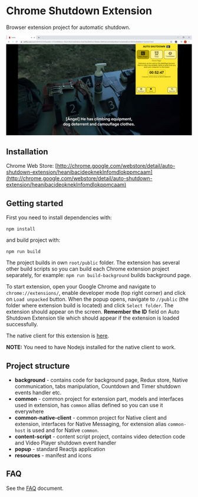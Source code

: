 # Chrome Shutdown Extension

Browser extension project for automatic shutdown.

![Capture](./screenshot.PNG)

## Installation

Chrome Web Store: [http://chrome.google.com/webstore/detail/auto-shutdown-extension/heanibacideokneklnfomdlokppmcaam](http://chrome.google.com/webstore/detail/auto-shutdown-extension/heanibacideokneklnfomdlokppmcaam)

## Getting started

First you need to install dependencies with:

```
npm install
```

and build project with:

```
npm run build
```

The project builds in own `root/public` folder. The extension has several other build scripts so you can build each Chrome extension project separately, for example: `npm run build-background` builds background page.

To start extension, open your Google Chrome and navigate to `chrome://extensions/`, enable developer mode (top right corner) and click on `Load unpacked` button. When the popup opens, navigate to `//public` (the folder where extension build is located) and click `Select folder`. The extension should appear on the screen. **Remember the ID** field on Auto Shutdown Extension tile which should appear if the extension is loaded successfully.

The native client for this extension is [here](https://github.com/senaa12/native-client.git).

**NOTE:** You need to have Nodejs installed for the native client to work.

## Project structure

* **background** - contains code for background page, Redux store, Native communication, tabs manipulation, Countdown and Timer shutdown events handler etc.
* **common** - common project for extension part, models and interfaces used in extension, has `common` allias defined so you can use it everywhere
* **common-native-client** - common project for Native client and extension, interfaces for Native Messaging, for extension alias `common-host` is used and for Native `common`. 
* **content-script** - content script project, contains video detection code and Video Player shutdown event handler
* **popup** - standard Reactjs application
* **resources** - manifest and icons

## FAQ

See the [FAQ](FAQ.md) document.

